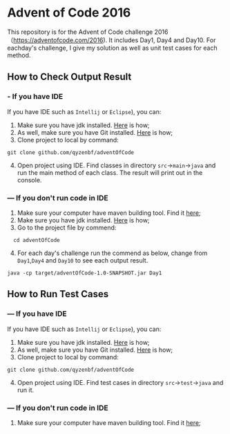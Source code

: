 # Advent of Code 2016
This repository is for the Advent of Code challenge 2016（https://adventofcode.com/2016). It includes Day1, Day4 and Day10. For eachday's challenge, I give my solution as well as unit test cases for each method.
## How to Check Output Result
### - If you have IDE
If you have IDE such as `Intellij` or `Eclipse`), you can: 

1. Make sure you have jdk installed. [Here](https://docs.oracle.com/en/java/javase/11/install/overview-jdk-installation.html#GUID-8677A77F-231A-40F7-98B9-1FD0B48C346A) is how;
2. As well, make sure you have Git installed. [Here](https://git-scm.com/book/en/v2/Getting-Started-Installing-Git) is how;
3. Clone project to local by command:
  ```shell script
  git clone github.com/qyzenbf/adventOfCode
  ```
4. Open project using IDE. Find classes in directory `src`&#8594;`main`&#8594;`java` and run the main method of each class. The result will print out in the console.
### — If you don't run code in IDE

1. Make sure your computer have maven building tool. Find it [here](https://maven.apache.org/guides/getting-started/maven-in-five-minutes.html);
2. Make sure you have jdk installed. [Here](https://docs.oracle.com/en/java/javase/11/install/overview-jdk-installation.html#GUID-8677A77F-231A-40F7-98B9-1FD0B48C346A) is how;
3. Go to the project file by commend:
```shell script
  cd adventOfCode
  ```
4. For each day's challenge run the commend as below, change from `Day1`,`Day4` and `Day10` to see each output result.
```shell script
java -cp target/adventOfCode-1.0-SNAPSHOT.jar Day1
```
## How to Run Test Cases
### — If you have IDE 
If you have IDE such as `Intellij` or `Eclipse`), you can: 

1. Make sure you have jdk installed. [Here](https://docs.oracle.com/en/java/javase/11/install/overview-jdk-installation.html#GUID-8677A77F-231A-40F7-98B9-1FD0B48C346A) is how;
2. As well, make sure you have Git installed. [Here](https://git-scm.com/book/en/v2/Getting-Started-Installing-Git) is how;
3. Clone project to local by command:
  ```shell script
  git clone github.com/qyzenbf/adventOfCode
  ```
4. Open project using IDE. Find test cases in directory `src`&#8594;`test`&#8594;`java` and run it.

### — If you don't run code in IDE

1. Make sure your computer have maven building tool. Find it [here](https://maven.apache.org/guides/getting-started/maven-in-five-minutes.html);
